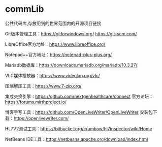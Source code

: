 # commLib
公共代码库,存放用到的世界范围内的开源项目链接

Git版本管理工具：https://gitforwindows.org/  https://git-scm.com/

LibreOffice官方地址：https://www.libreoffice.org/

Notepad++官方地址：https://notepad-plus-plus.org/

Mariadb数据库：https://downloads.mariadb.org/mariadb/10.3.27/

VLC媒体播放器：https://www.videolan.org/vlc/

压缩解压工具：https://www.7-zip.org/

集成交换引擎：https://github.com/nextgenhealthcare/connect  官方论坛：https://forums.mirthproject.io/

博客手写工具：https://github.com/OpenLiveWriter/OpenLiveWriter  安装包下载：https://openlivewriter.com/  

HL7V2测试工具：https://bitbucket.org/crambow/hl7inspector/wiki/Home  

NetBeans IDE工具：https://netbeans.apache.org/download/index.html  









